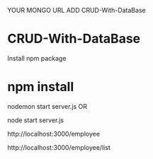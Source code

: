 YOUR MONGO URL ADD 
CRUD-With-DataBase
# CRUD-With-DataBase

Install npm package
# npm install


nodemon start server.js OR

node start server.js

http://localhost:3000/employee

http://localhost:3000/employee/list


